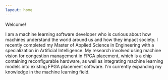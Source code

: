 ```yaml
---
layout: home
---
```


Welcome!

I am a machine learning software developer who is curious about how machines understand the world around us and how they impact society. I recently completed 
my Master of Applied Science in Engineering with a specialization in Artificial Intelligence. My research involved using machine vision for congestion management
in FPGA placement, which is a chip containing reconfigurable hardware, as well as integrating machine learning models into existing FPGA placement software. I'm
currently expanding my knowledge in the machine learning field.



